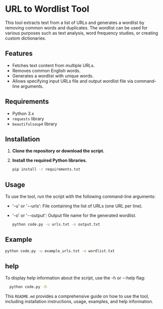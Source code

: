 # URL to Wordlist Tool

This tool extracts text from a list of URLs and generates a wordlist by removing common words and duplicates. The wordlist can be used for various purposes such as text analysis, word frequency studies, or creating custom dictionaries.

## Features

- Fetches text content from multiple URLs.
- Removes common English words.
- Generates a wordlist with unique words.
- Allows specifying input URLs file and output wordlist file via command-line arguments.

## Requirements

- Python 3.x
- `requests` library
- `beautifulsoup4` library

## Installation

1. **Clone the repository or download the script.**

2. **Install the required Python libraries.**

   ```bash
   pip install -r requirements.txt

## Usage

To use the tool, run the script with the following command-line arguments:

- '-u' or '--urls': File containing the list of URLs (one URL per line).
- '-o' or '--output': Output file name for the generated wordlist.

   ```bash
   python code.py -u urls.txt -o output.txt

## Example

   ```bash
   python code.py -u example_urls.txt -o wordlist.txt
   ```

## help

To display help information about the script, use the -h or --help flag:

  ```bash
    python code.py -h
  ```


This `README.md` provides a comprehensive guide on how to use the tool, including installation instructions, usage, examples, and help information.

